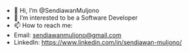 - 👋 Hi, I’m @SendiawanMuljono
- 👀 I’m interested to be a Software Developer
- 📫 How to reach me:
- Email: sendiawanmuljono@gmail.com
- LinkedIn: https://www.linkedin.com/in/sendiawan-muljono/
